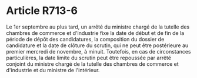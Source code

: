 # Article R713-6

Le 1er septembre au plus tard, un arrêté du ministre chargé de la tutelle des chambres de commerce et d'industrie fixe la date de début et de fin de la période de dépôt des candidatures, la composition du dossier de candidature et la date de clôture du scrutin, qui ne peut être postérieure au premier mercredi de novembre, à minuit. Toutefois, en cas de circonstances particulières, la date limite du scrutin peut être repoussée par arrêté conjoint du ministre chargé de la tutelle des chambres de commerce et d'industrie et du ministre de l'intérieur.